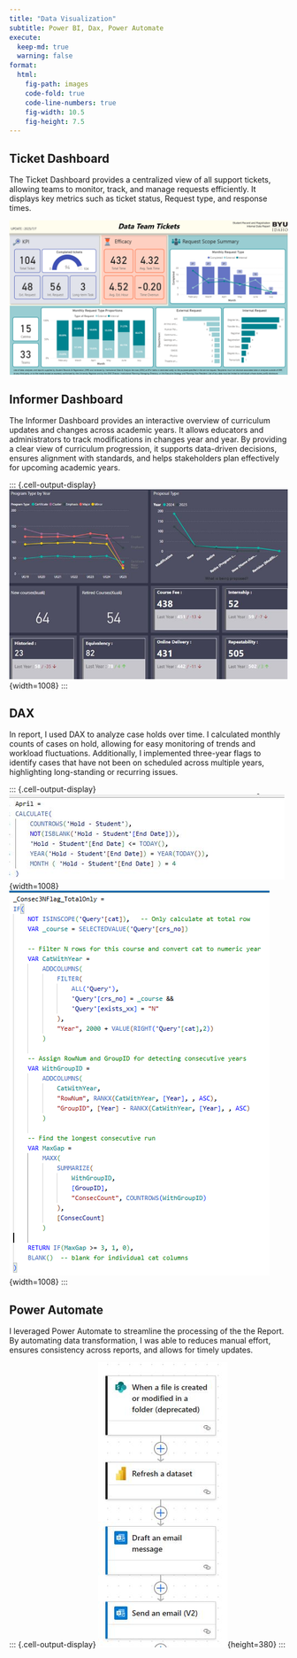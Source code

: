 ```yaml
---
title: "Data Visualization"
subtitle: Power BI, Dax, Power Automate
execute:
  keep-md: true
  warning: false
format:
  html: 
    fig-path: images
    code-fold: true
    code-line-numbers: true
    fig-width: 10.5
    fig-height: 7.5
---
```






## Ticket Dashboard
The Ticket Dashboard provides a centralized view of all support tickets, allowing teams to monitor, track, and manage requests efficiently. It displays key metrics such as ticket status, Request type, and response times.

![](../data_visualization/images/dashboard.png)


## Informer Dashboard
The Informer Dashboard provides an interactive overview of curriculum updates and changes across academic years. It allows educators and administrators to track modifications in changes year and year. By providing a clear view of curriculum progression, it supports data-driven decisions, ensures alignment with standards, and helps stakeholders plan effectively for upcoming academic years.

::: {.cell-output-display}
![](../data_visualization/images/dashbaord2.jpg){width=1008}
:::


## DAX 
In report, I used DAX to analyze case holds over time. I calculated monthly counts of cases on hold, allowing for easy monitoring of trends and workload fluctuations. 
Additionally, I implemented three-year flags to identify cases that have not been on scheduled across multiple years, highlighting long-standing or recurring issues. 

::: {.cell-output-display}
![](../data_visualization/images/dax1.jpg){width=1008}
![](../data_visualization/images/dax2.png){width=1008}
:::

## Power Automate
I leveraged Power Automate to streamline the processing of the the Report. By automating data transformation, I was able to reduces manual effort, ensures consistency across reports, and allows for timely updates. 

::: {.cell-output-display}
![](../data_visualization/images/powerautomate.jpg){height=380}
:::
